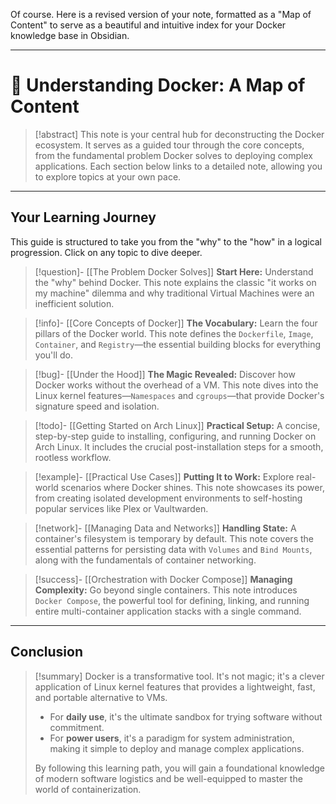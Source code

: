 Of course. Here is a revised version of your note, formatted as a "Map of Content" to serve as a beautiful and intuitive index for your Docker knowledge base in Obsidian.

---

# 🐋 Understanding Docker: A Map of Content

> [!abstract]
> This note is your central hub for deconstructing the Docker ecosystem. It serves as a guided tour through the core concepts, from the fundamental problem Docker solves to deploying complex applications. Each section below links to a detailed note, allowing you to explore topics at your own pace.

---

## Your Learning Journey

This guide is structured to take you from the "why" to the "how" in a logical progression. Click on any topic to dive deeper.

> [!question]- [[The Problem Docker Solves]]
> **Start Here:** Understand the "why" behind Docker. This note explains the classic "it works on my machine" dilemma and why traditional Virtual Machines were an inefficient solution.

> [!info]- [[Core Concepts of Docker]]
> **The Vocabulary:** Learn the four pillars of the Docker world. This note defines the `Dockerfile`, `Image`, `Container`, and `Registry`—the essential building blocks for everything you'll do.

> [!bug]- [[Under the Hood]]
> **The Magic Revealed:** Discover how Docker works without the overhead of a VM. This note dives into the Linux kernel features—`Namespaces` and `cgroups`—that provide Docker's signature speed and isolation.

> [!todo]- [[Getting Started on Arch Linux]]
> **Practical Setup:** A concise, step-by-step guide to installing, configuring, and running Docker on Arch Linux. It includes the crucial post-installation steps for a smooth, rootless workflow.

> [!example]- [[Practical Use Cases]]
> **Putting It to Work:** Explore real-world scenarios where Docker shines. This note showcases its power, from creating isolated development environments to self-hosting popular services like Plex or Vaultwarden.

> [!network]- [[Managing Data and Networks]]
> **Handling State:** A container's filesystem is temporary by default. This note covers the essential patterns for persisting data with `Volumes` and `Bind Mounts`, along with the fundamentals of container networking.

> [!success]- [[Orchestration with Docker Compose]]
> **Managing Complexity:** Go beyond single containers. This note introduces `Docker Compose`, the powerful tool for defining, linking, and running entire multi-container application stacks with a single command.

---

## Conclusion

> [!summary]
> Docker is a transformative tool. It's not magic; it's a clever application of Linux kernel features that provides a lightweight, fast, and portable alternative to VMs.
>
> *   For **daily use**, it's the ultimate sandbox for trying software without commitment.
> *   For **power users**, it's a paradigm for system administration, making it simple to deploy and manage complex applications.
>
> By following this learning path, you will gain a foundational knowledge of modern software logistics and be well-equipped to master the world of containerization.
